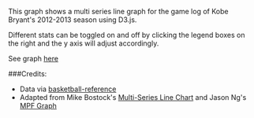 This graph shows a multi series line graph for the game log of Kobe Bryant's 2012-2013 season using D3.js. 

Different stats can be toggled on and off by clicking the legend boxes on the right and the y axis will adjust accordingly. 

See graph [here](http://bl.ocks.org/simzou/6439398)

###Credits: 

* Data via [basketball-reference](http://www.basketball-reference.com/players/b/bryanko01/gamelog/2013/)
* Adapted from Mike Bostock's  [Multi-Series Line Chart](http://bl.ocks.org/mbostock/3884955) and Jason Ng's [MPF Graph](http://mpf.vis.ywng.cloudbees.net/)

